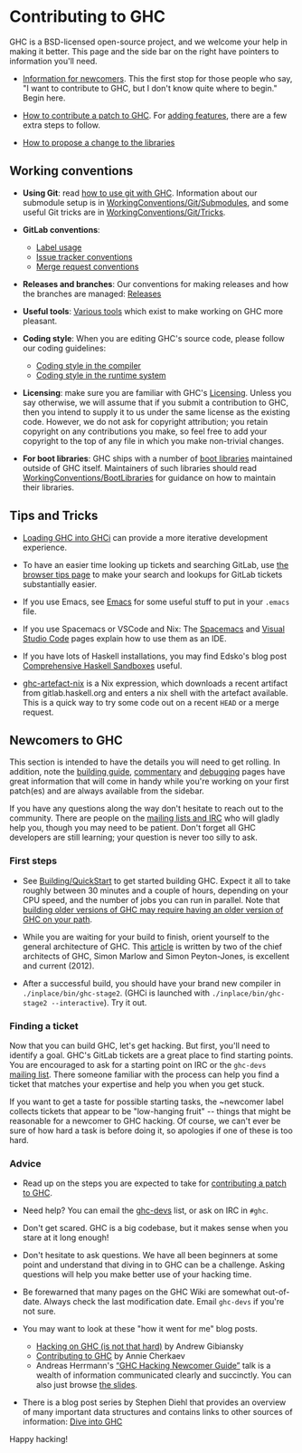 # Contributing to GHC


GHC is a BSD-licensed open-source project, and we welcome your help in making it better. This page and the side bar on the right have pointers to information you'll need.

- [Information for newcomers](contributing#newcomers-to-ghc). This the first stop for those people who say, "I want to contribute to GHC, but I don't know quite where to begin." Begin here.

- [How to contribute a patch to GHC](/Contributing-a-Patch). For [adding features](working-conventions/adding-features), there are a few extra steps to follow.

- [How to propose a change to the libraries](http://haskell.org/haskellwiki/Library_submissions)

## Working conventions

- **Using Git**: read [how to use git with GHC](working-conventions/git). Information about our submodule setup is in [WorkingConventions/Git/Submodules](working-conventions/git/submodules), and some useful Git tricks are in [WorkingConventions/Git/Tricks](working-conventions/git/tricks).

- **GitLab conventions**:
   - [Label usage](gitlab/labels)
   - [Issue tracker conventions](gitlab/issues)
   - [Merge request conventions](gitlab/merge-requests)

- **Releases and branches**: Our conventions for making releases and how the branches are managed: [Releases](working-conventions/releases)

- **Useful tools**: [Various tools](working-conventions/useful-tools) which exist to make working on GHC more pleasant.

- **Coding style**: When you are editing GHC's source code, please follow our coding guidelines:

  - [Coding style in the compiler](commentary/coding-style)
  - [Coding style in the runtime system](commentary/rts/conventions)

- **Licensing**: make sure you are familiar with GHC's [Licensing](licensing).  Unless you say otherwise, we will assume that if you submit a contribution to GHC, then you intend to supply it to us under the same license as the existing code. However, we do not ask for copyright attribution; you retain copyright on any contributions you make, so feel free to add your copyright to the top of any file in which you make non-trivial changes.

- **For boot libraries**: GHC ships with a number of [boot libraries](commentary/libraries/version-history) maintained outside of GHC itself. Maintainers of such libraries should read [WorkingConventions/BootLibraries](working-conventions/boot-libraries) for guidance on how to maintain their libraries.

## Tips and Tricks

- [Loading GHC into GHCi](building/in-ghci) can provide a more iterative development experience. 

- To have an easier time looking up tickets and searching GitLab, use [the browser tips page](browser-tips) to make your search and lookups for GitLab tickets substantially easier.

- If you use Emacs, see [Emacs](emacs) for some useful stuff to put in your `.emacs` file.

- If you use Spacemacs or VSCode and Nix: The [Spacemacs](spacemacs) and [Visual Studio Code](Visual-Studio-Code) pages explain how to use them as an IDE.

- If you have lots of Haskell installations, you may find Edsko's blog post [Comprehensive Haskell Sandboxes](http://www.edsko.net/2013/02/10/comprehensive-haskell-sandboxes/) useful.

- [ghc-artefact-nix](https://github.com/mpickering/ghc-artefact-nix) is a Nix expression, which downloads a recent artifact from gitlab.haskell.org and enters a nix shell with the artefact available. This is a quick way to try some code out on a recent `HEAD` or a merge request.

## Newcomers to GHC


This section is intended to have the details you will need to get rolling. In addition, note the [building guide](building), [commentary](commentary) and [debugging](debugging) pages have great information that will come in handy while you're working on your first patch(es) and are always available from the sidebar.

If you have any questions along the way don't hesitate to reach out to the community. There are people on the [mailing lists and IRC](mailing-lists-and-irc) who will gladly help you, though you may need to be patient. Don't forget all GHC developers are still learning; your question is never too silly to ask.

### First steps

- See [Building/QuickStart](building/quick-start) to get started building GHC. Expect it all to take roughly between 30 minutes and a couple of hours, depending on your CPU speed, and the number of jobs you can run in parallel. Note that [building older versions of GHC may require having an older version of GHC on your path](https://gitlab.haskell.org/ghc/ghc/wikis/building/preparation/tools).

- While you are waiting for your build to finish, orient yourself to the general architecture of GHC. This [article](http://www.aosabook.org/en/ghc.html) is written by two of the chief architects of GHC, Simon Marlow and Simon Peyton-Jones, is excellent and current (2012).

- After a successful build, you should have your brand new compiler in `./inplace/bin/ghc-stage2`. (GHCi is launched with `./inplace/bin/ghc-stage2 --interactive`). Try it out.

### Finding a ticket



Now that you can build GHC, let's get hacking. But first, you'll need to identify a goal. GHC's GitLab tickets are a great place to find starting points. You are encouraged to ask for a starting point on IRC or the `ghc-devs` [mailing list](mailing-lists-and-irc). There someone familiar with the process can help you find a ticket that matches your expertise and help you when you get stuck.

If you want to get a taste for possible starting tasks, the ~newcomer label collects tickets that appear to be "low-hanging fruit" -- things that might be reasonable for a newcomer to GHC hacking. Of course, we can't ever be sure of how hard a task is before doing it, so apologies if one of these is too hard.


### Advice

- Read up on the steps you are expected to take for [contributing a patch to GHC](/Contributing-a-Patch).

- Need help? You can email the [ghc-devs](http://www.haskell.org/mailman/listinfo/ghc-devs) list, or ask on IRC in `#ghc`.

- Don't get scared. GHC is a big codebase, but it makes sense when you stare at it long enough!

- Don't hesitate to ask questions. We have all been beginners at some point and understand that diving in to GHC can be a challenge. Asking questions will help you make better use of your hacking time.

- Be forewarned that many pages on the GHC Wiki are somewhat out-of-date. Always check the last modification date. Email `ghc-devs` if you're not sure.

- You may want to look at these "how it went for me" blog posts.

  - [Hacking on GHC (is not that hard)](http://rawgit.com/gibiansky/4c54f767bf21a6954b23/raw/67c62c5555f40c6fb67b124307725df168201361/exp.html) by Andrew Gibiansky
  - [Contributing to GHC](http://anniecherkaev.com/projects/contributing-to-ghc) by Annie Cherkaev
  - Andreas Herrmann's [“GHC Hacking Newcomer Guide”](https://youtu.be/s9DkByHSdOg) talk is a wealth of information communicated clearly and succinctly. You can also just browse [the slides](https://github.com/meiersi/HaskellerZ/blob/master/meetups/20180531-GHC-Newcomers-Guide/slides.md).

- There is a blog post series by Stephen Diehl that provides an overview of many important data structures and contains links to other sources of information: [Dive into GHC](http://www.stephendiehl.com/posts/ghc_01.html)


Happy hacking!